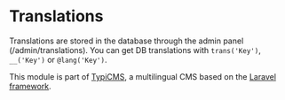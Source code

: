 # Translations

Translations are stored in the database through the admin panel (/admin/translations).
You can get DB translations with ``` trans('Key') ```, ``` __('Key') ``` or ``` @lang('Key') ```.

This module is part of [TypiCMS](https://github.com/TypiCMS/Base), a multilingual CMS based on the [Laravel framework](https://github.com/laravel/framework).
